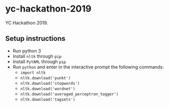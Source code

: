 # yc-hackathon-2019

YC Hackathon 2019.

## Setup instructions

-   Run python 3
-   Install `nltk` through `pip`
-   Install `PyYAML` through `pip`
-   Run `python` and enter in the interactive prompt the following commands:
    -   `import nltk`
    -   `nltk.download('punkt')`
    -   `nltk.download('stopwords')`
    -   `nltk.download('wordnet')`
    -   `nltk.download('averaged_perceptron_tagger')`
    -   `nltk.download('tagsets')`
